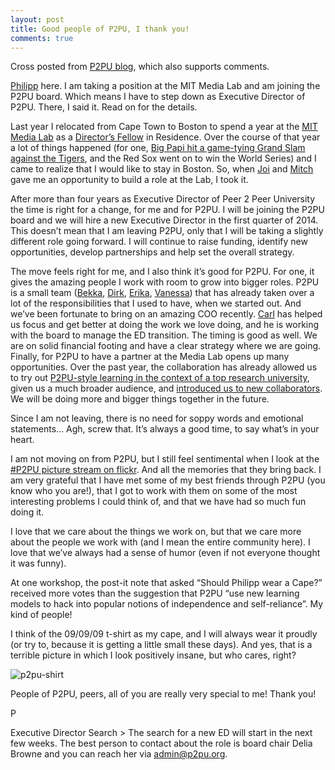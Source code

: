 ```yaml
---
layout: post
title: Good people of P2PU, I thank you! 
comments: true
---
```

Cross posted from [P2PU blog][16], which also supports comments. 

[Philipp][1] here. I am taking a position at the MIT Media Lab and am joining the P2PU board. Which means I have to step down as Executive Director of P2PU. There, I said it. Read on for the details.   

Last year I relocated from Cape Town to Boston to spend a year at the [MIT Media Lab][2] as a [Director’s Fellow][3] in Residence. Over the course of that year a lot of things happened (for one, [Big Papi hit a game-tying Grand Slam against the Tigers][4], and the Red Sox went on to win the World Series) and I came to realize that I would like to stay in Boston. So, when [Joi][5] and [Mitch][6] gave me an opportunity to build a role at the Lab, I took it. 

After more than four years as Executive Director of Peer 2 Peer University the time is right for a change, for me and for P2PU. I will be joining the P2PU board and we will hire a new Executive Director in the first quarter of 2014. This doesn’t mean that I am leaving P2PU, only that I will be taking a slightly different role going forward. I will continue to raise funding, identify new opportunities, develop partnerships and help set the overall strategy. 

The move feels right for me, and I also think it’s good for P2PU. For one, it gives the amazing people I work with room to grow into bigger roles. P2PU is a small team ([Bekka][7], [Dirk][8], [Erika][9], [Vanessa][10]) that has already taken over a lot of the responsibilities that I used to have, when we started out. And we’ve been fortunate to bring on an amazing COO recently. [Carl][11] has helped us focus and get better at doing the work we love doing, and he is working with the board to manage the ED transition. The timing is good as well. We are on solid financial footing and have a clear strategy where we are going. Finally, for P2PU to have a partner at the Media Lab opens up many opportunities. Over the past year, the collaboration has already allowed us to try out [P2PU-style learning in the context of a top research university][12], given us a much broader audience, and [introduced us to new collaborators][13]. We will be doing more and bigger things together in the future. 

Since I am not leaving, there is no need for soppy words and emotional statements… Agh, screw that. It’s always a good time, to say what’s in your heart. 

I am not moving on from P2PU, but I still feel sentimental when I look at the [#P2PU picture stream on flickr][14]. And all the memories that they bring back. I am very grateful that I have met some of my best friends through P2PU (you know who you are!), that I got to work with them on some of the most interesting problems I could think of, and that we have had so much fun doing it. 

I love that we care about the things we work on, but that we care more about the people we work with (and I mean the entire community here). I love that we’ve always had a sense of humor (even if not everyone thought it was funny). 

At one workshop, the post-it note that asked “Should Philipp wear a Cape?” received more votes than the suggestion that P2PU “use new learning models to hack into popular notions of independence and self-reliance”. My kind of people! 

I think of the 09/09/09 t-shirt as my cape, and I will always wear it proudly (or try to, because it is getting a little small these days). And yes, that is a terrible picture in which I look positively insane, but who cares, right?

 ![p2pu-shirt][15] 

People of P2PU, peers, all of you are really very special to me! Thank you! 

P 

Executive Director Search > The search for a new ED will start in the next few weeks. The best person to contact about the role is board chair Delia Browne and you can reach her via admin@p2pu.org.       

[1]: https://twitter.com/schmidtphi 
[2]: http://www.media.mit.edu/ 
[3]: http://directorsfellows.media.mit.edu/ 
[4]: http://www.youtube.com/watch?v=7YSFMimAI3Q 
[5]: http://joi.ito.com/ 
[6]: http://web.media.mit.edu/~mres/ 
[7]: https://twitter.com/rebamex 
[8]: https://github.com/dirkcuys 
[9]: https://twitter.com/ercchy 
[10]: http://mozzadrella.me/ 
[11]: http://info.p2pu.org/2013/11/25/hello-carl/ 
[12]: http://learn.media.mit.edu/ 
[13]: http://www.playwithyourmusic.org/ 
[14]: http://www.flickr.com/search/?q=p2pu 
[15]: http://farm3.staticflickr.com/2538/3830452429_f11d6ec9de.jpg
[16]: http://info.p2pu.org/2013/12/21/thank-you/

